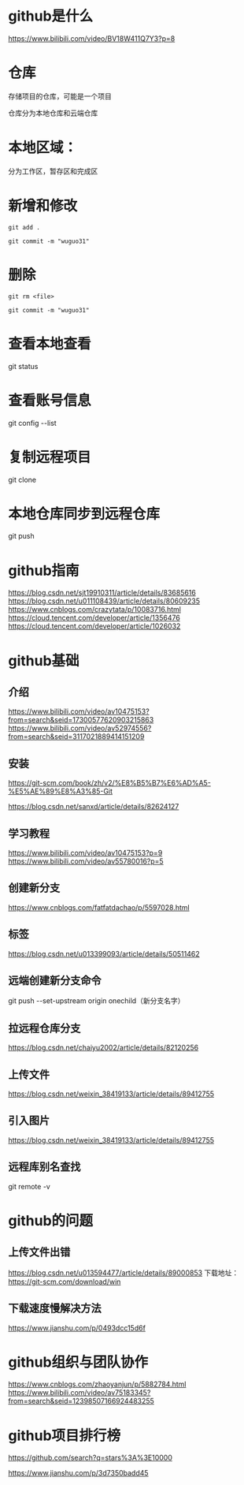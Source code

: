 





# github是什么

https://www.bilibili.com/video/BV18W411Q7Y3?p=8

# 仓库

存储项目的仓库，可能是一个项目

仓库分为本地仓库和云端仓库

# 本地区域：

分为工作区，暂存区和完成区

# 新增和修改

```
git add .

git commit -m "wuguo31"
```

# 删除

```
git rm <file>

git commit -m "wuguo31"
```



# 查看本地查看

git status

# 查看账号信息

git config --list



# 复制远程项目

git clone <url>

# 本地仓库同步到远程仓库

git push

# github指南

https://blog.csdn.net/sjt19910311/article/details/83685616
https://blog.csdn.net/u011108439/article/details/80609235
https://www.cnblogs.com/crazytata/p/10083716.html
https://cloud.tencent.com/developer/article/1356476
https://cloud.tencent.com/developer/article/1026032

# github基础

## 介绍

https://www.bilibili.com/video/av10475153?from=search&seid=17300577620903215863
https://www.bilibili.com/video/av52974556?from=search&seid=3117021889414151209

## 安装

https://git-scm.com/book/zh/v2/%E8%B5%B7%E6%AD%A5-%E5%AE%89%E8%A3%85-Git

https://blog.csdn.net/sanxd/article/details/82624127

## 学习教程

https://www.bilibili.com/video/av10475153?p=9
https://www.bilibili.com/video/av55780016?p=5

## 创建新分支

https://www.cnblogs.com/fatfatdachao/p/5597028.html

## 标签

https://blog.csdn.net/u013399093/article/details/50511462

## 远端创建新分支命令

git push --set-upstream origin onechild（新分支名字）

## 拉远程仓库分支

https://blog.csdn.net/chaiyu2002/article/details/82120256

## 上传文件

https://blog.csdn.net/weixin_38419133/article/details/89412755

## 引入图片

https://blog.csdn.net/weixin_38419133/article/details/89412755

## 远程库别名查找

git remote -v

# github的问题

## 上传文件出错

https://blog.csdn.net/u013594477/article/details/89000853
下载地址：https://git-scm.com/download/win

## 下载速度慢解决方法

https://www.jianshu.com/p/0493dcc15d6f

# github组织与团队协作

https://www.cnblogs.com/zhaoyanjun/p/5882784.html
https://www.bilibili.com/video/av75183345?from=search&seid=12398507166924483255

# github项目排行榜

https://github.com/search?q=stars%3A%3E10000

https://www.jianshu.com/p/3d7350badd45

